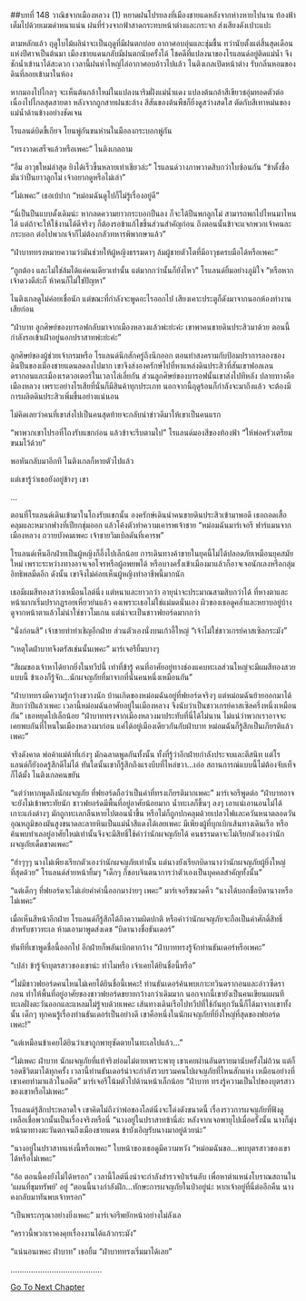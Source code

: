##บทที่ 148 วาณิชจากเมืองหลวง (1)
หยาดฝนโปรยลงที่เมืองชายแดหลังจากห่างหายไปนาน ท้องฟ้าเต็มไปด้วยเมฆดำหนาแน่น ฝนที่ร่วงจากฟ้าสาดกระทบหน้าต่างและกระจก ส่งเสียงดังเปาะแปะ


ตามหลักแล้ว ฤดูใบไม้ผลิน่าจะเป็นฤดูที่มีฝนตกบ่อย อากาศอบอุ่นและชุ่มชื้น ทว่านับตั้งแต่สิ้นสุดเดือนแห่งปีศาจเป็นต้นมา เมืองชายแดนกลับมีฝนตกนับครั้งได้ โชคดีที่แปลงนาของโรแลนด์อยู่ติดแม่น้ำ จึงชักน้ำเข้านาได้สะดวก เวลานี้ฝนห่าใหญ่ไล่อากาศอบอ้าวไปแล้ว ไนติงเกลเปิดหน้าต่าง รับกลิ่นหอมของดินที่ลอยเข้ามาในห้อง


หากมองไปไกลๆ จะเห็นต้นกล้าใหม่ในแปลงนาริมฝั่งแม่น้ำแดง แปลงต้นกล้าสีเขียวชอุ่มทอดตัวต่อเนื่องไปไกลสุดสายตา หลังจากถูกสายฝนชะล้าง สีสันของต้นพืชก็ยิ่งดูสว่างสดใส ตัดกับสีเทาหม่นของแม่น้ำด้านข้างอย่างชัดเจน


โรแลนด์บิดขี้เกียจ โยนพู่กันขนห่านในมือลงกระบอกพู่กัน


“ทรงวาดเสร็จแล้วหรือเพคะ” ไนติงเกลถาม


“อืม อาวุธใหม่ล่าสุด ยิงได้เร็วขึ้นหลายเท่าเชียวล่ะ” โรแลนด์วางภาพวาดสิบกว่าใบซ้อนกัน “ข้าตั้งชื่อมันว่าปืนยาวลูกโม่ เจ้าอยากดูหรือไม่เล่า”


“ไม่เพคะ” เธอเบ้ปาก “หม่อมฉันดูไปก็ไม่รู้เรื่องอยู่ดี”


“นี่เป็นปืนแบบดั้งเดิมน่ะ หากลดความยาวกระบอกปืนลง ก็จะได้ปืนพกลูกโม่ สามารถพกไปไหนมาไหนได้ แต่ถ้าจะให้ใช้งานได้ดีจริงๆ ก็ต้องรอข้าแก้ไขชิ้นส่วนสำคัญก่อน ถึงตอนนั้นข้าจะแจกพวกเจ้าคนละกระบอก ต่อไปพวกเจ้าก็ไม่ต้องกลัวทหารพิพากษาแล้ว”


“ฝ่าบาททรงหมายความว่ามันช่วยให้ผู้หญิงธรรมดาๆ ล้มผู้ชายตัวโตที่มีอาวุธครบมือได้หรือเพคะ”


“ถูกต้อง และไม่ใช่ล้มได้แค่คนเดียวเท่านั้น แต่มากกว่านั้นก็ยังไหว” โรแลนด์ยิ้มอย่างภูมิใจ “หรือหากเจ้าดวงดีล่ะก็ ห้าคนก็ไม่ใช่ปัญหา”


ไนติงเกลดูไม่ค่อยเชื่อนัก แต่ขณะที่กำลังจะพูดอะไรออกไป เสียงเคาะประตูก็ดังมาจากนอกห้องทำงานเสียก่อน


“ฝ่าบาท ลูกศิษย์ของบารอฟกลับมาจากเมืองหลวงแล้วพ่ะย่ะค่ะ เขาพาคนขายดินประสิวมาด้วย ตอนนี้กำลังรอเข้าเฝ้าอยู่นอกปราสาทพ่ะย่ะค่ะ”


ลูกศิษย์ของผู้ช่วยเจ้ากรมหรือ โรแลนด์นึกสักครู่ถึงนึกออก ตอนทำสงครามกับป้อมปราการลองซอง ดินปืนของเมืองชายแดนลดลงไปมาก เขาจึงส่งองครักษ์ไปที่หาแหล่งดินประสิวที่สันเขาฟอลเลนดรากอนและเมืองเรดวอเตอร์ในเวลาไล่เลี่ยกัน ส่วนลูกศิษย์ของบารอฟนั้นเขาส่งไปทีหลัง ปลายทางคือเมืองหลวง เพราะอย่างไรเสียที่นั่นก็มีสินค้าทุกประเภท นอกจากนี้ฤดูร้อนก็กำลังจะมาถึงแล้ว จะต้องมีการผลิตดินประสิวเพิ่มขึ้นอย่างแน่นอน


ไม่คิดเลยว่าคนที่เขาส่งไปเป็นคนสุดท้ายจะกลับนำข่าวดีมาให้เขาเป็นคนแรก


“พาพวกเขาไปรอที่โถงรับแขกก่อน แล้วข้าจะรีบตามไป” โรแลนด์มองสีของท้องฟ้า “ให้พ่อครัวเตรียมขนมไว้ด้วย”


พอหันกลับมาอีกที ไนติงเกลก็หายตัวไปแล้ว


แต่เขารู้ว่าเธอยังอยู่ข้างๆ เขา


...


ตอนที่โรแลนด์เดินเข้ามาในโถงรับแขกนั้น องครักษ์เดินนำคนขายดินประสิวเข้ามาพอดี เธอถอดเสื้อคลุมและหมวกฟางที่เปียกชุ่มออก แล้วโค้งตัวทำความเคารพเจ้าชาย “หม่อมฉันมาร์เจอรี ฟาร์แมนจากเมืองหลวง ถวายบังคมเพคะ เจ้าชายวิมเบิลดันที่เคารพ”


โรแลนด์เห็นอีกฝ่ายเป็นผู้หญิงก็อึ้งไปเล็กน้อย การเดินทางค้าขายในยุคนี้ไม่ได้ปลอดภัยเหมือนยุคสมัยใหม่ เพราะระหว่างทางอาจเจอโจรหรือผู้อพยพได้ หรือบางครั้งเข้าเมืองมาแล้วก็อาจเจอนักเลงหรือกลุ่มอิทธิพลมืดอีก ดังนั้น เขาจึงไม่ค่อยเห็นผู้หญิงทำอาชีพนี้มากนัก


เธอมีผมสีทองสว่างเหมือนไลต์นิ่ง แต่หนาและยาวกว่า อายุน่าจะประมาณสามสิบกว่าได้ ที่หางตาและหน้าผากเริ่มปรากฏรอยเหี่ยวย่นแล้ว คงเพราะเธอไม่ใช่แม่มดนั่นเอง ผิวของเธอดูคล้ำและหยาบอยู่บ้าง ดูจากหน้าตาแล้วไม่น่าใช่ชาวโมเกน แต่น่าจะเป็นชาวฟยอร์ดมากกว่า


“นั่งก่อนสิ” เจ้าชายทำท่าเชิญอีกฝ่าย ส่วนตัวเองนั่งบนเก้าอี้ใหญ่ “เจ้าไม่ใช่ชาวเกรย์คาสเซิลกระมัง”


“เหตุใดฝ่าบาทจึงตรัสเช่นนั้นเพคะ” มาร์เจอรียิ้มบางๆ


“สีผมของเจ้าหาได้ยากยิ่งในทวีปนี้ เท่าที่ข้ารู้ คนที่อาศัยอยู่ทางช่องแคบทะเลส่วนใหญ่จะมีผมสีทองสวยแบบนี้ ข้าเองก็รู้จัก...นักผจญภัยที่มาจากที่นั่นคนหนึ่งเหมือนกัน”


“ฝ่าบาททรงมีความรู้กว้างขวางนัก บ้านเกิดของหม่อมฉันอยู่ที่ฟยอร์ดจริงๆ แต่หม่อมฉันย้ายออกมาได้สิบกว่าปีแล้วเพคะ เวลานี้หม่อมฉันอาศัยอยู่ในเมืองหลวง จึงนับว่าเป็นชาวเกรย์คาสเซิลครึ่งหนึ่งเหมือนกัน” เธอหยุดไปเล็กน้อย “ฝ่าบาททรงจากเมืองหลวงมาประทับที่นี่ได้ไม่นาน ไม่แน่ว่าพวกเราอาจจะเคยพบกันที่ไหนในเมืองหลวงมาก่อน แค่ได้อยู่เมืองเดียวกันกับฝ่าบาท หม่อมฉันก็รู้สึกเป็นเกียรติแล้วเพคะ”


จริงดังคาด พ่อค้าแม่ค้าที่เก่งๆ มักฉลาดพูดกันทั้งนั้น ทั้งที่รู้ว่าอีกฝ่ายกำลังประจบและตีสนิท แต่โรแลนด์ก็ยังอดรู้สึกดีไม่ได้ ทันใดนั้นเขาก็รู้สึกถึงแรงบีบที่ไหล่ขวา...เอ่อ สถานการณ์แบบนี้ไม่ต้องจับเท็จก็ได้มั้ง ไนติงเกลคนขยัน


“แต่ว่าหากพูดถึงนักผจญภัย ที่ฟยอร์ดถือว่าเป็นคำที่ทรงเกียรติมากเพคะ” มาร์เจอรีพูดต่อ “ฝ่าบาทอาจจะยังไม่เข้าพระทัยนัก ชาวฟยอร์ดมีพื้นที่อยู่อาศัยน้อยมาก น้ำทะเลก็ขึ้นๆ ลงๆ เอาแน่เอานอนไม่ได้ เกาะแก่งต่างๆ มักถูกทะเลกลืนหายไปตอนน้ำขึ้น หรือไม่ก็ถูกปกคลุมด้วยเปลวไฟและควันหนาตลอดวัน อุณหภูมิของมันสูงขนาดละลายหินเป็นแม่น้ำสีแดงได้เลยเพคะ มีเพียงผู้ที่บุกเบิกเส้นทางเดินเรือ หรือค้นพบทำเลอยู่อาศัยใหม่เท่านั้นจึงจะมีสิทธิ์ใช้คำว่านักผจญภัยได้ คนธรรมดาจะไม่เรียกตัวเองว่านักผจญภัยเด็ดขาดเพคะ”


“ฮ่าๆๆๆ นางไม่เพียงเรียกตัวเองว่านักผจญภัยเท่านั้น แต่นางยังเรียกบิดานางว่านักผจญภัยผู้ยิ่งใหญ่ที่สุดด้วย” โรแลนด์ส่ายหน้ายิ้มๆ “เด็กๆ ก็ชอบจินตนาการว่าตัวเองเป็นบุคคลสำคัญทั้งนั้น”


“แต่เด็กๆ ที่ฟยอร์ดจะไม่เอ่ยคำคำนี้ออกมาง่ายๆ เพคะ” มาร์เจอรีขมวดคิ้ว “นางได้บอกชื่อบิดานางหรือไม่เพคะ”


เมื่อเห็นสีหน้าอีกฝ่าย โรแลนด์ก็รู้สึกได้ถึงความผิดปกติ หรือคำว่านักผจญภัยจะถือเป็นคำศักดิ์สิทธิ์สำหรับชาวทะเล ห้ามเอามาพูดส่งเดช “บิดานางชื่อธันเดอร์”


ทันทีที่เขาพูดชื่อนี้ออกไป อีกฝ่ายก็พลันเบิกตากว้าง “ฝ่าบาททรงรู้จักท่านธันเดอร์หรือเพคะ”


“เปล่า ข้ารู้จักบุตรสาวของเขาน่ะ ทำไมหรือ เจ้าเคยได้ยินชื่อนี้หรือ”


“ไม่มีชาวฟยอร์ดคนไหนไม่เคยได้ยินชื่อนี้เพคะ! ท่านธันเดอร์ค้นพบเกาะทวินดรากอนและอ่าวซีดรากอน ทำให้พื้นที่อยู่อาศัยของชาวฟยอร์ดขยายกว้างกว่าเดิมมาก นอกจากนี้เขายังเป็นคนเขียนแผนทีทะเลฝั่งตะวันออกและแหลมไม่รู้จบด้วยเพคะ เส้นทางเดินเรือไปทวีปที่ใช้กันทุกวันนี้ก็ได้มาจากเขาทั้งนั้น เด็กๆ ทุกคนรู้เรื่องท่านธันเดอร์เป็นอย่างดี เขาคือหนึ่งในนักผจญภัยที่ยิ่งใหญ่ที่สุดของฟยอร์ดเพคะ!”


“แต่เหมือนข้าเคยได้ยินว่าเขาถูกพายุซัดตายในทะเลไปแล้ว...”


“ไม่เพคะ ฝ่าบาท นักผจญภัยที่แท้จริงย่อมไม่ตายเพราะพายุ เขาเคยผ่านอันตรายมานับครั้งไม่ถ้วน แต่ก็รอดชีวิตมาได้ทุกครั้ง เวลานี้ท่านธันเดอร์น่าจะกำลังรวบรวมคนไปผจญภัยที่ไหนสักแห่ง เหมือนอย่างที่เขาเคยทำมาแล้วในอดีต” มาร์เจอรีโน้มตัวไปด้านหน้าเล็กน้อย “ฝ่าบาท ทรงรู้ความเป็นไปของบุตรสาวของเขาหรือไม่เพคะ”


โรแลนด์รู้สึกประหลาดใจ เขาคิดไม่ถึงว่าพ่อของไลต์นิ่งจะโด่งดังขนาดนี้ เรื่องราวการผจญภัยที่ฟังดูเหลือเชื่อพวกนั้นเป็นเรื่องจริงหรือนี่ “นางอยู่ในปราสาทข้านี่ล่ะ หลังจากเจอพายุไปเมื่อครั้งนั้น นางก็มุ่งหน้ามาทางตะวันตกจนถึงเมืองชายแดน ข้าบังเอิญรับนางมาอยู่ด้วยน่ะ”


“นางอยู่ในปราสาทแห่งนี้หรือเพคะ” ใบหน้าของเธอดูมีความหวัง “หม่อมฉันขอ...พบบุตรสาวของเขาได้หรือไม่เพคะ”


“อ้อ ตอนนี้คงยังไม่ได้หรอก” เวลานี้ไลต์นิ่งน่าจะกำลังสำรวจป่าเร้นลับ เพื่อหาตำแหน่งโบราณสถานใน ‘แผนที่ขุมทรัพย์’ อยู่ “ตอนนี้นางกำลังฝึก...ทักษะการผจญภัยในป่าอยู่น่ะ หากเจ้าอยู่ที่นี่ต่ออีกคืน นางคงกลับมาทันพบเจ้าหรอก”


“เป็นพระกรุณาอย่างยิ่งเพคะ” มาร์เจอรีพยักหน้าอย่างไม่ลังเล


“คราวนี้พวกเราคงคุยเรื่องงานได้แล้วกระมัง”


“แน่นอนเพคะ ฝ่าบาท” เธอยิ้ม “ฝ่าบาททรงเริ่มมาได้เลย”


........................................


[Go To Next Chapter]( ./61.md)